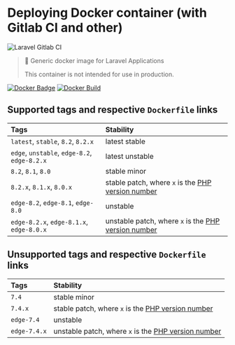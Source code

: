 # Deploying Docker container (with Gitlab CI and other)

<img src="https://preview.dragon-code.pro/andrey-helldar/deploy-container.svg?brand=gitlab&mode=dark" alt="Laravel Gitlab CI"/>

> 🐳 Generic docker image for Laravel Applications
>
> This container is not intended for use in production.

[![Docker Badge](https://img.shields.io/docker/pulls/helldar/laravel-gitlab-ci)](https://hub.docker.com/r/helldar/laravel-gitlab-ci/)
[![Docker Build](https://github.com/andrey-helldar/laravel-gitlab-ci/actions/workflows/build.yml/badge.svg)](https://github.com/andrey-helldar/laravel-gitlab-ci/actions/workflows/build.yml)

## Supported tags and respective `Dockerfile` links

| Tags                                         | Stability                                                                            |
|:---------------------------------------------|:-------------------------------------------------------------------------------------|
| `latest`, `stable`, `8.2`, `8.2.x`           | latest stable                                                                        |
| `edge`, `unstable`, `edge-8.2`, `edge-8.2.x` | latest unstable                                                                      |
| `8.2`, `8.1`, `8.0`                          | stable minor                                                                         |
| `8.2.x`, `8.1.x`, `8.0.x`                    | stable patch, where `x` is the [PHP version number](https://www.php.net/downloads)   |
| `edge-8.2`, `edge-8.1`, `edge-8.0`           | unstable                                                                             |
| `edge-8.2.x`, `edge-8.1.x`, `edge-8.0.x`     | unstable patch, where `x` is the [PHP version number](https://www.php.net/downloads) |

## Unsupported tags and respective `Dockerfile` links

| Tags         | Stability                                                                            |
|:-------------|:-------------------------------------------------------------------------------------|
| `7.4`        | stable minor                                                                         |
| `7.4.x`      | stable patch, where `x` is the [PHP version number](https://www.php.net/downloads)   |
| `edge-7.4`   | unstable                                                                             |
| `edge-7.4.x` | unstable patch, where `x` is the [PHP version number](https://www.php.net/downloads) |

